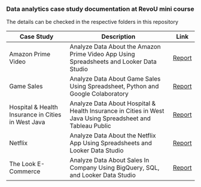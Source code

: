 ### Data analytics case study documentation at RevoU mini course

The details can be checked in the respective folders in this repository

Case Study | Description | Link
--- | --- | ---
Amazon Prime Video    | Analyze Data About the Amazon Prime Video App Using Spreadsheets and Looker Data Studio | [Report]()
Game Sales   | Analyze Data About Game Sales Using Spreadsheet, Python and Google Colaboratory | [Report]()
Hospital & Health Insurance in Cities in West Java | Analyze Data About Hospital & Health Insurance in Cities in West Java Using Spreadsheet and Tableau Public| [Report]()
Netflix    | Analyze Data About the Netflix App Using Spreadsheets and Looker Data Studio | [Report]()
The Look E-Commerce   | Analyze Data About Sales In Company Using BigQuery, SQL, and Looker Data Studio | [Report]()
